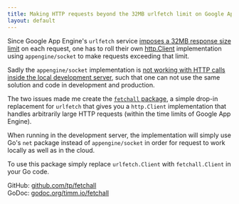 ```yaml
---
title: Making HTTP requests beyond the 32MB urlfetch limit on Google App Engine
layout: default
---
```


Since Google App Engine's `urlfetch` service [imposes a 32MB response size limit](https://cloud.google.com/appengine/docs/go/urlfetch/#Go_Quotas_and_limits) on each request, one has to roll their own [http.Client](http://golang.org/pkg/net/http/#Client) implementation using `appengine/socket` to make requests exceeding that limit.

Sadly the `appengine/socket` implementation is [not working with HTTP calls inside the local development server](https://code.google.com/p/googleappengine/issues/detail?id=11076), such that one can not use the same solution and code in development and production.

The two issues made me create the [`fetchall` package](http://godoc.org/timm.io/fetchall), a simple drop-in replacement for `urlfetch` that gives you a `http.Client` implementation that handles arbitrarily large HTTP requests (within the time limits of Google App Engine).

When running in the development server, the implementation will simply use Go's `net` package instead of `appengine/socket` in order for request to work locally as well as in the cloud.

To use this package simply replace `urlfetch.Client` with `fetchall.Client` in your Go code.

GitHub: [github.com/tp/fetchall](https://github.com/tp/fetchall)  
GoDoc: [godoc.org/timm.io/fetchall](http://godoc.org/timm.io/fetchall)